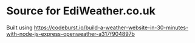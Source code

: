 # Source for EdiWeather.co.uk

Built using https://codeburst.io/build-a-weather-website-in-30-minutes-with-node-js-express-openweather-a317f904897b
